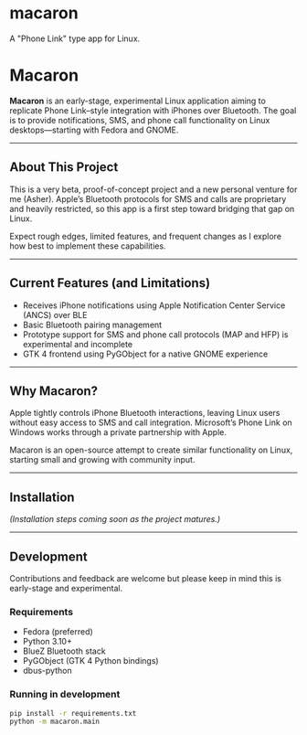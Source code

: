 # macaron
A "Phone Link" type app for Linux.

# Macaron

**Macaron** is an early-stage, experimental Linux application aiming to replicate Phone Link–style integration with iPhones over Bluetooth. The goal is to provide notifications, SMS, and phone call functionality on Linux desktops—starting with Fedora and GNOME.

---

## About This Project

This is a very beta, proof-of-concept project and a new personal venture for me (Asher). Apple’s Bluetooth protocols for SMS and calls are proprietary and heavily restricted, so this app is a first step toward bridging that gap on Linux.

Expect rough edges, limited features, and frequent changes as I explore how best to implement these capabilities.

---

## Current Features (and Limitations)

- Receives iPhone notifications using Apple Notification Center Service (ANCS) over BLE
- Basic Bluetooth pairing management
- Prototype support for SMS and phone call protocols (MAP and HFP) is experimental and incomplete
- GTK 4 frontend using PyGObject for a native GNOME experience

---

## Why Macaron?

Apple tightly controls iPhone Bluetooth interactions, leaving Linux users without easy access to SMS and call integration. Microsoft’s Phone Link on Windows works through a private partnership with Apple.

Macaron is an open-source attempt to create similar functionality on Linux, starting small and growing with community input.

---

## Installation

*(Installation steps coming soon as the project matures.)*

---

## Development

Contributions and feedback are welcome but please keep in mind this is early-stage and experimental.

### Requirements

- Fedora (preferred)
- Python 3.10+
- BlueZ Bluetooth stack
- PyGObject (GTK 4 Python bindings)
- dbus-python

### Running in development

```bash
pip install -r requirements.txt
python -m macaron.main
